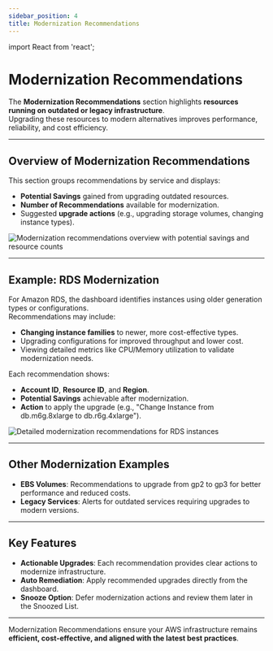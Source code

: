 ```yaml
---
sidebar_position: 4
title: Modernization Recommendations
---
```


import React from 'react';

# Modernization Recommendations

The **Modernization Recommendations** section highlights **resources running on outdated or legacy infrastructure**.  
Upgrading these resources to modern alternatives improves performance, reliability, and cost efficiency.

---

## Overview of Modernization Recommendations

This section groups recommendations by service and displays:

- **Potential Savings** gained from upgrading outdated resources.
- **Number of Recommendations** available for modernization.
- Suggested **upgrade actions** (e.g., upgrading storage volumes, changing instance types).

<div style={{ textAlign: 'center' }}>
  <img src="/img/tunerrecommend/modernization-overview.png" alt="Modernization recommendations overview with potential savings and resource counts" />
</div>

---

## Example: RDS Modernization

For Amazon RDS, the dashboard identifies instances using older generation types or configurations.  
Recommendations may include:

- **Changing instance families** to newer, more cost-effective types.  
- Upgrading configurations for improved throughput and lower cost.  
- Viewing detailed metrics like CPU/Memory utilization to validate modernization needs.

Each recommendation shows:

- **Account ID**, **Resource ID**, and **Region**.
- **Potential Savings** achievable after modernization.
- **Action** to apply the upgrade (e.g., "Change Instance from db.m6g.8xlarge to db.r6g.4xlarge").

<div style={{ textAlign: 'center' }}>
  <img src="/img/tunerrecommend/modernization-rds-details.png" alt="Detailed modernization recommendations for RDS instances" />
</div>

---

## Other Modernization Examples

- **EBS Volumes**: Recommendations to upgrade from gp2 to gp3 for better performance and reduced costs.
- **Legacy Services**: Alerts for outdated services requiring upgrades to modern versions.

---

## Key Features

- **Actionable Upgrades**: Each recommendation provides clear actions to modernize infrastructure.
- **Auto Remediation**: Apply recommended upgrades directly from the dashboard.
- **Snooze Option**: Defer modernization actions and review them later in the Snoozed List.

---

Modernization Recommendations ensure your AWS infrastructure remains **efficient, cost-effective, and aligned with the latest best practices**.
